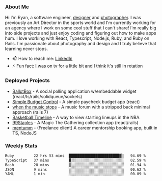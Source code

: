 ### About Me
Hi I’m Ryan, a software engineer, [designer](https://www.denvermullets.com/video) and [photographer](https://www.denvermullets.com/). I was previously an Art Director in the sports world and I'm currently working for an agency where I work on some cool stuff that I can't share! I'm really big into side projects and just enjoy coding and figuring out how to make apps hum. I love working with React, Typescript, Node.js, Ruby, and Ruby on Rails. I'm passionate about photography and design and I truly believe that learning never stops.

- 📫 How to reach me: [LinkedIn](https://www.linkedin.com/in/ryanvaznis)
- ⚡ Fun fact: [I was on tv](https://vimeo.com/381425882) for a little bit and I think it's still in rotation

### Deployed Projects
- [BallotBox](https://voteballotbox.com/) - A social polling application w/embeddable widget (react/ts/rails/solidqueue/sockets)
- [Simple Budget Control](https://simplebudgetcontrol.com/) - A simple paycheck budget app (react)
- [when the music stops](https://whenthemusicstops.net) - A music forum with a stripped back minimal approach (rails 7)
- [Basketball Timeline](https://basketball-timeline.com/?team=PHO&year=2023) - A way to view starting lineups in the NBA
- [99Staples](https://www.99staples.com/collections/denvermullets/9) - A Magic The Gathering collection app (react/rails)
- [mentumm](https://portal.mentumm.com/) - (Freelance client) A career mentorship booking app, built in TS, NodeJS

### Weekly Stats
<!--START_SECTION:waka-->

```txt
Ruby         22 hrs 53 mins  ███████████████████████▓░   94.69 %
TypeScript   37 mins         ▓░░░░░░░░░░░░░░░░░░░░░░░░   02.59 %
Bash         28 mins         ▒░░░░░░░░░░░░░░░░░░░░░░░░   01.94 %
JSON         9 mins          ░░░░░░░░░░░░░░░░░░░░░░░░░   00.62 %
YAML         1 min           ░░░░░░░░░░░░░░░░░░░░░░░░░   00.09 %
```

<!--END_SECTION:waka-->
